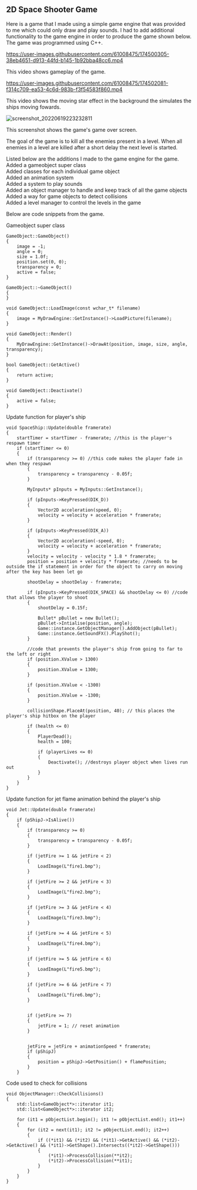 ## 2D Space Shooter Game

Here is a game that I made using a simple game engine that was provided to me which could only draw and play sounds.
I had to add additional functionality to the game engine in order to produce the game shown below. The game was programmed using C++.

https://user-images.githubusercontent.com/61008475/174500305-38eb4651-d913-44fd-b145-1b92bba48cc6.mp4  

This video shows gameplay of the game.  



https://user-images.githubusercontent.com/61008475/174502081-f314c709-ea53-4c6d-983b-f3f54583f860.mp4  

This video shows the moving star effect in the background the simulates the ships moving fowards. 

![screenshot_20220619223232811](https://user-images.githubusercontent.com/61008475/174501795-80a7aa21-5269-47a5-bc48-07a51d60b43c.jpg)
 
This screenshot shows the game's game over screen. 


The goal of the game is to kill all the enemies present in a level. When all enemies in a level are killed after a short delay the next level is started. 

Listed below are the additions I made to the game engine for the game.  
Added a gameobject super class  
Added classes for each individual game object  
Added an animation system  
Added a system to play sounds  
Added an object manager to handle and keep track of all the game objects  
Added a way for game objects to detect collisions  
Added a level manager to control the levels in the game  

Below are code snippets from the game.  

Gameobject super class

``` 
GameObject::GameObject()
{
	image = -1;
	angle = 0;
	size = 1.0f; 
	position.set(0, 0);
	transparency = 0;
	active = false; 
}

GameObject::~GameObject()
{
}

void GameObject::LoadImage(const wchar_t* filename)
{
	image = MyDrawEngine::GetInstance()->LoadPicture(filename);
}

void GameObject::Render()
{
	MyDrawEngine::GetInstance()->DrawAt(position, image, size, angle, transparency);
}

bool GameObject::GetActive()
{
	return active; 
}

void GameObject::Deactivate()
{
	active = false; 
} 
```
Update function for player's ship  

```
void SpaceShip::Update(double framerate)
{
	startTimer = startTimer - framerate; //this is the player's respawn timer
	if (startTimer <= 0)
	{
		if (transparency >= 0) //this code makes the player fade in when they respawn
		{
			transparency = transparency - 0.05f;
		}

		MyInputs* pInputs = MyInputs::GetInstance();

		if (pInputs->KeyPressed(DIK_D))
		{
			Vector2D acceleration(speed, 0);
			velocity = velocity + acceleration * framerate;
		}

		if (pInputs->KeyPressed(DIK_A))
		{
			Vector2D acceleration(-speed, 0);
			velocity = velocity + acceleration * framerate;
		}
		velocity = velocity - velocity * 1.8 * framerate;
		position = position + velocity * framerate; //needs to be outside the if statement in order for the object to carry on moving after the key has been let go

		shootDelay = shootDelay - framerate;

		if (pInputs->KeyPressed(DIK_SPACE) && shootDelay <= 0) //code that allows the player to shoot 
		{
			shootDelay = 0.15f;

			Bullet* pBullet = new Bullet();
			pBullet->Intialise(position, angle);
			Game::instance.GetObjectManager().AddObject(pBullet);
			Game::instance.GetSoundFX().PlayShot();
		}

		//code that prevents the player's ship from going to far to the left or right
		if (position.XValue > 1300)
		{
			position.XValue = 1300;
		}

		if (position.XValue < -1300)
		{
			position.XValue = -1300;
		}

		collisionShape.PlaceAt(position, 40); // this places the player's ship hitbox on the player

		if (health <= 0)
		{
			PlayerDead();
			health = 100;

			if (playerLives <= 0)
			{
				Deactivate(); //destroys player object when lives run out
			}
		}
	}
}
```
Update function for jet flame animation behind the player's ship  
```
void Jet::Update(double framerate)
{
	if (pShipJ->IsAlive())
	{
		if (transparency >= 0)
		{
			transparency = transparency - 0.05f;
		}

		if (jetFire >= 1 && jetFire < 2)
		{
			LoadImage(L"fire1.bmp");
		}

		if (jetFire >= 2 && jetFire < 3)
		{
			LoadImage(L"fire2.bmp");
		}

		if (jetFire >= 3 && jetFire < 4)
		{
			LoadImage(L"fire3.bmp");
		}

		if (jetFire >= 4 && jetFire < 5)
		{
			LoadImage(L"fire4.bmp");
		}

		if (jetFire >= 5 && jetFire < 6)
		{
			LoadImage(L"fire5.bmp");
		}

		if (jetFire >= 6 && jetFire < 7)
		{
			LoadImage(L"fire6.bmp");
		}


		if (jetFire >= 7)
		{
			jetFire = 1; // reset animation
		}


		jetFire = jetFire + animationSpeed * framerate;
		if (pShipJ)
		{
			position = pShipJ->GetPosition() + flamePosition;
		}
	}
```
Code used to check for collisions  
```
void ObjectManager::CheckCollisions()
{
	std::list<GameObject*>::iterator it1; 
	std::list<GameObject*>::iterator it2;

	for (it1 = pObjectList.begin(); it1 != pObjectList.end(); it1++)
	{
		for (it2 = next(it1); it2 != pObjectList.end(); it2++)
		{
			if ((*it1) && (*it2) && (*it1)->GetActive() && (*it2)->GetActive() && (*it1)->GetShape().Intersects((*it2)->GetShape()))
			{
				(*it1)->ProcessCollision(**it2);
				(*it2)->ProcessCollision(**it1); 
			}
		}
	}
}
```
